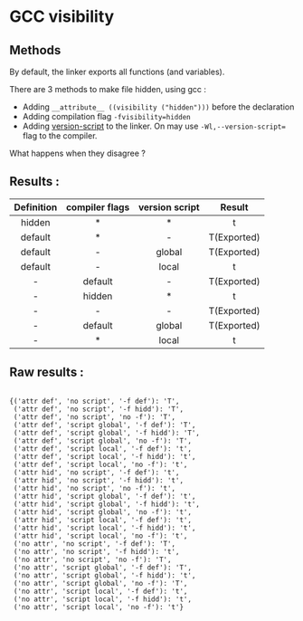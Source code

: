 # GCC visibility

## Methods

By default, the linker exports all functions (and variables).

There are 3 methods to make file hidden, using gcc :
* Adding `__attribute__ ((visibility ("hidden")))` before the declaration
* Adding compilation flag `-fvisibility=hidden`
* Adding [version-script](https://www.gnu.org/software/gnulib/manual/html_node/LD-Version-Scripts.html) to the linker. On may use `-Wl,--version-script=` flag to the compiler.


What happens when they disagree ?

## Results :


|       Definition      |  compiler flags |  version script | Result |
|:----------:|:-------------:|:------:|:------:|
| hidden |  * | * | t  |
| default |  * | - | T(Exported) |
| default |  - | global | T(Exported) |
| default |  - | local | t  |
| - |  default | - | T(Exported)  |
| - |  hidden | * | t  |
| - |  - | - | T(Exported)  |
| - |  default | global | T(Exported)  |
| - |  * | local | t |



## Raw results :
```

{('attr def', 'no script', '-f def'): 'T',
 ('attr def', 'no script', '-f hidd'): 'T',
 ('attr def', 'no script', 'no -f'): 'T',
 ('attr def', 'script global', '-f def'): 'T',
 ('attr def', 'script global', '-f hidd'): 'T',
 ('attr def', 'script global', 'no -f'): 'T',
 ('attr def', 'script local', '-f def'): 't',
 ('attr def', 'script local', '-f hidd'): 't',
 ('attr def', 'script local', 'no -f'): 't',
 ('attr hid', 'no script', '-f def'): 't',
 ('attr hid', 'no script', '-f hidd'): 't',
 ('attr hid', 'no script', 'no -f'): 't',
 ('attr hid', 'script global', '-f def'): 't',
 ('attr hid', 'script global', '-f hidd'): 't',
 ('attr hid', 'script global', 'no -f'): 't',
 ('attr hid', 'script local', '-f def'): 't',
 ('attr hid', 'script local', '-f hidd'): 't',
 ('attr hid', 'script local', 'no -f'): 't',
 ('no attr', 'no script', '-f def'): 'T',
 ('no attr', 'no script', '-f hidd'): 't',
 ('no attr', 'no script', 'no -f'): 'T',
 ('no attr', 'script global', '-f def'): 'T',
 ('no attr', 'script global', '-f hidd'): 't',
 ('no attr', 'script global', 'no -f'): 'T',
 ('no attr', 'script local', '-f def'): 't',
 ('no attr', 'script local', '-f hidd'): 't',
 ('no attr', 'script local', 'no -f'): 't'}
 ```